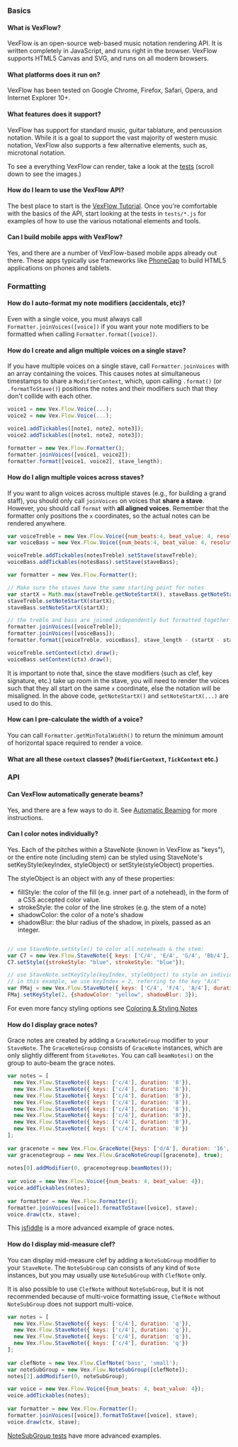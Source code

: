### Basics
#### What is VexFlow?

VexFlow is an open-source web-based music notation rendering API. It is written completely in JavaScript, and runs right in the browser. VexFlow supports HTML5 Canvas and SVG, and runs on all modern browsers.

#### What platforms does it run on?

VexFlow has been tested on Google Chrome, Firefox, Safari, Opera, and Internet Explorer 10+.

#### What features does it support?

VexFlow has support for standard music, guitar tablature, and percussion notation. While it is a goal to support the vast majority of western music notation, VexFlow also supports a few alternative elements, such as, microtonal notation.

To see a everything VexFlow can render, take a look at the [tests](http://www.vexflow.com/tests/index.html) (scroll down to see the images.)

#### How do I learn to use the VexFlow API?

The best place to start is the [VexFlow Tutorial](http://www.vexflow.com/docs/tutorial.html). Once you're comfortable with the basics of the API, start looking at the tests in `tests/*.js` for examples of how to use the various notational elements and tools.

#### Can I build mobile apps with VexFlow?

Yes, and there are a number of VexFlow-based mobile apps already out there. These apps typically use frameworks like [PhoneGap](phonegap.com) to build HTML5 applications on phones and tablets.

### Formatting

#### How do I auto-format my note modifiers (accidentals, etc)?

Even with a single voice, you must always call `Formatter.joinVoices([voice])` if you want your note modifiers to be formatted when calling `Formatter.format([voice])`.

#### How do I create and align multiple voices on a single stave?

If you have multiple voices on a single stave, call `Formatter.joinVoices` with an array containing the voices. This causes notes at simultaneous timestamps to share a `ModifierContext`, which, upon calling `.format()` (or `.formatToStave()`) positions the notes and their modifiers such that they don't collide with each other.

```javascript
voice1 = new Vex.Flow.Voice(...);
voice2 = new Vex.Flow.Voice(...);

voice1.addTickables([note1, note2, note3]);
voice2.addTickables([note1, note2, note3]);

formatter = new Vex.Flow.Formatter();
formatter.joinVoices([voice1, voice2]);
formatter.format([voice1, voice2], stave_length);
```

#### How do I align multiple voices across staves?

If you want to align voices across multiple staves (e.g., for building a grand staff), you should only call `joinVoices` on voices that **share a stave**. However, you should call `format` with **all aligned voices**. Remember that the formatter only positions the `x` coordinates, so the actual notes can be rendered anywhere.

```javascript
var voiceTreble = new Vex.Flow.Voice({num_beats:4, beat_value: 4, resolution:Vex.Flow.RESOLUTION});
var voiceBass = new Vex.Flow.Voice({num_beats:4, beat_value: 4, resolution:Vex.Flow.RESOLUTION});

voiceTreble.addTickables(notesTreble).setStave(staveTreble);
voiceBass.addTickables(notesBass).setStave(staveBass);

var formatter = new Vex.Flow.Formatter();

// Make sure the staves have the same starting point for notes
var startX = Math.max(staveTreble.getNoteStartX(), staveBass.getNoteStartX());
staveTreble.setNoteStartX(startX);
staveBass.setNoteStartX(startX);

// the treble and bass are joined independently but formatted together
formatter.joinVoices([voiceTreble]);
formatter.joinVoices([voiceBass]);
formatter.format([voiceTreble, voiceBass], stave_length - (startX - staveX));

voiceTreble.setContext(ctx).draw();
voiceBass.setContext(ctx).draw();
```

It is important to note that, since the stave modifiers (such as clef, key signature, etc.) take up room in the stave, you will need to render the voices such that they all start on the same `x` coordinate, else the notation will be misaligned. In the above code, `getNoteStartX()` and `setNoteStartX(...)` are used to do this.

#### How can I pre-calculate the width of a voice?

You can call `Formatter.getMinTotalWidth()` to return the minimum amount of horizontal space required to render a voice.

#### What are all these `context` classes? (`ModifierContext`, `TickContext` etc.)

### API

#### Can VexFlow automatically generate beams?

Yes, and there are a few ways to do it. See [Automatic Beaming](https://github.com/0xfe/vexflow/wiki/Automatic-Beaming) for more instructions.

#### Can I color notes individually?

Yes.  Each of the pitches within a StaveNote (known in VexFlow as "keys"), or the entire note (including stem) can be styled using StaveNote's setKeyStyle(keyIndex, styleObject) or setStyle(styleObject) properties.  

The styleObject is an object with any of these properties:
- fillStyle: the color of the fill (e.g. inner part of a notehead), in the form of a CSS accepted color value.
- strokeStyle: the color of the line strokes (e.g. the stem of a note)
- shadowColor: the color of a note's shadow
- shadowBlur: the blur radius of the shadow, in pixels, passed as an integer.

```javascript

// use StaveNote.setStyle() to color all noteheads & the stem:
var C7 = new Vex.Flow.StaveNote({ keys: ['C/4', 'E/4', 'G/4', 'Bb/4'], duration: '8'});
C7.setStyle({strokeStyle: "blue", strokeStyle: "blue"});

// use StaveNote.setKeyStyle(keyIndex, styleObject) to style an individual notehead.
// in this example, we use keyIndex = 2, referring to the key "A/4"
var FMaj = new Vex.Flow.StaveNote({ keys: ['C/4', 'F/4', 'A/4'], duration: '8'});
FMaj.setKeyStyle(2, {shadowColor: "yellow", shadowBlur: 3});
```

For even more fancy styling options see [Coloring & Styling Notes](https://github.com/0xfe/vexflow/wiki/Coloring-&-Styling-Notes)

#### How do I display grace notes?

Grace notes are created by adding a `GraceNoteGroup` modifier to your `StaveNote`. The `GraceNoteGroup` consists of `GraceNote` instances, which are only slightly different from `StaveNotes`. You can call `beamNotes()` on the group to auto-beam the grace notes.

```javascript
var notes = [
  new Vex.Flow.StaveNote({ keys: ['c/4'], duration: '8'}),
  new Vex.Flow.StaveNote({ keys: ['c/4'], duration: '8'}),
  new Vex.Flow.StaveNote({ keys: ['c/4'], duration: '8'}),
  new Vex.Flow.StaveNote({ keys: ['c/4'], duration: '8'}),
  new Vex.Flow.StaveNote({ keys: ['c/4'], duration: '8'}),
  new Vex.Flow.StaveNote({ keys: ['c/4'], duration: '8'}),
  new Vex.Flow.StaveNote({ keys: ['c/4'], duration: '8'}),
  new Vex.Flow.StaveNote({ keys: ['c/4'], duration: '8'})
];
 
var gracenote = new Vex.Flow.GraceNote({keys: ['d/4'], duration: '16', slash: true });
var gracenotegroup = new Vex.Flow.GraceNoteGroup([gracenote], true);
 
notes[0].addModifier(0, gracenotegroup.beamNotes());
 
var voice = new Vex.Flow.Voice({num_beats: 4, beat_value: 4});
voice.addTickables(notes);
 
var formatter = new Vex.Flow.Formatter();
formatter.joinVoices([voice]).formatToStave([voice], stave);
voice.draw(ctx, stave);
```

This [jsfiddle](https://jsfiddle.net/vW9v5/24/) is a more advanced example of grace notes.

#### How do I display mid-measure clef?

You can display mid-measure clef by adding a `NoteSubGroup` modifier to your `StaveNote`. The `NoteSubGroup` can consists of any kind of `Note` instances, but you may usually use `NoteSubGroup` with `ClefNote` only.

It is also possible to use `ClefNote` without `NoteSubGroup`, but it is not recommended because of multi-voice formatting issue, `ClefNote` without `NoteSubGroup` does not support multi-voice.

```javascript
var notes = [
  new Vex.Flow.StaveNote({ keys: ['c/4'], duration: 'q'}),
  new Vex.Flow.StaveNote({ keys: ['c/4'], duration: 'q'}),
  new Vex.Flow.StaveNote({ keys: ['c/4'], duration: 'q'}),
  new Vex.Flow.StaveNote({ keys: ['c/4'], duration: 'q'})
];
 
var clefNote = new Vex.Flow.ClefNote('bass', 'small');
var noteSubGroup = new Vex.Flow.NoteSubGroup([clefNote]);
notes[2].addModifier(0, noteSubGroup);

var voice = new Vex.Flow.Voice({num_beats: 4, beat_value: 4});
voice.addTickables(notes);
 
var formatter = new Vex.Flow.Formatter();
formatter.joinVoices([voice]).formatToStave([voice], stave);
voice.draw(ctx, stave);
```

[NoteSubGroup tests](http://public.vexflow.com/tests/?module=NoteSubGroup) have more advanced examples.



